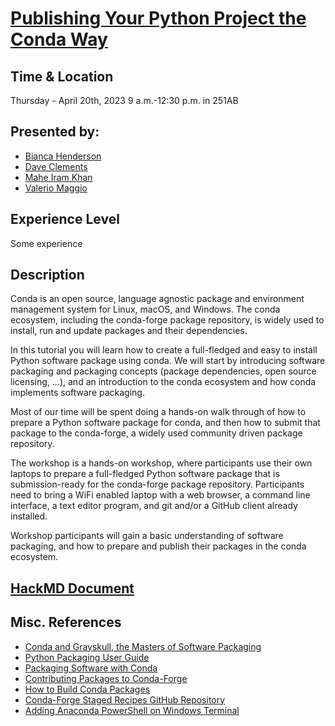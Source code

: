 # [Publishing Your Python Project the Conda Way](https://us.pycon.org/2023/schedule/presentation/94/)

## Time & Location
Thursday - April 20th, 2023 9 a.m.-12:30 p.m. in 251AB

## Presented by:
* [Bianca Henderson](https://github.com/beeankha)
* [Dave Clements](https://github.com/tnabtaf)
* [Mahe Iram Khan](https://github.com/ForgottenProgramme)
* [Valerio Maggio](https://github.com/leriomaggio)

## Experience Level

Some experience

## Description

Conda is an open source, language agnostic package and environment management system for Linux, macOS, and Windows. The conda ecosystem, including the conda-forge package repository, is widely used to install, run and update packages and their dependencies.

In this tutorial you will learn how to create a full-fledged and easy to install Python software package using conda. We will start by introducing software packaging and packaging concepts (package dependencies, open source licensing, ...), and an introduction to the conda ecosystem and how conda implements software packaging.

Most of our time will be spent doing a hands-on walk through of how to prepare a Python software package for conda, and then how to submit that package to the conda-forge, a widely used community driven package repository.

The workshop is a hands-on workshop, where participants use their own laptops to prepare a full-fledged Python software package that is submission-ready for the conda-forge package repository. Participants need to bring a WiFi enabled laptop with a web browser, a command line interface, a text editor program, and git and/or a GitHub client already installed.

Workshop participants will gain a basic understanding of software packaging, and how to prepare and publish their packages in the conda ecosystem.

## [HackMD Document](https://hackmd.io/ElBrRQ6rT4K_dfzjY6pAFQ?both)

## Misc. References

* [Conda and Grayskull, the Masters of Software Packaging](https://labs.quansight.org/blog/2022/01/conda-grayskull-packaging)
* [Python Packaging User Guide](https://packaging.python.org/en/latest/)
* [Packaging Software with Conda](https://computing.docs.ligo.org/conda/packaging/)
* [Contributing Packages to Conda-Forge](https://conda-forge.org/docs/user/introduction.html#can-i-contribute-packages-to-conda-forge)
* [How to Build Conda Packages](https://www.underworldcode.org/articles/build-conda-packages/)
* [Conda-Forge Staged Recipes GitHub Repository](https://github.com/conda-forge/staged-recipes)
* [Adding Anaconda PowerShell on Windows Terminal](https://medium.com/@shouke.wei/windows-python-developers-had-better-setup-earlier-iv-add-anaconda-powershell-on-windows-8942dd9cc1a)
